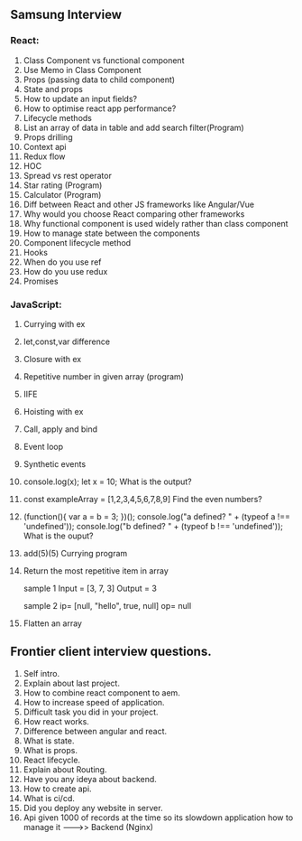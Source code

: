 ## Samsung Interview

### React:

1. Class Component vs functional component
2. Use Memo in Class Component
3. Props (passing data to child component)
4. State and props
5. How to update an input fields?
6. How to optimise react app performance?
7. Lifecycle methods
8. List an array of data in table and add search filter(Program)
9. Props drilling
10. Context api
11. Redux flow
12. HOC
13. Spread vs rest operator
14. Star rating (Program)
15. Calculator (Program)
16. Diff between React and other JS frameworks like Angular/Vue
17. Why would you choose React comparing other frameworks
18. Why functional component is used widely rather than class component
19. How to manage state between the components
20. Component lifecycle method
21. Hooks
22. When do you use ref
23. How do you use redux
24. Promises

### JavaScript:

1. Currying with ex
2. let,const,var difference
3. Closure with ex
4. Repetitive number in given array (program)
5. IIFE
6. Hoisting with ex
7. Call, apply and bind
8. Event loop
9. Synthetic events

10. console.log(x);
    let x = 10;
    What is the output?

11. const exampleArray = [1,2,3,4,5,6,7,8,9]
    Find the even numbers?

12. (function(){
      var a = b = 3;
    })();
    console.log("a defined? " + (typeof a !== 'undefined'));
    console.log("b defined? " + (typeof b !== 'undefined'));
    What is the ouput?

13. add(5)(5)
    Currying program

14. Return the most repetitive item in array
 
    sample 1
    Input = [3, 7, 3]
    Output = 3
 
    sample 2
    ip= [null, "hello", true, null]
    op= null

15. Flatten an array


## Frontier client interview questions.

1. Self intro.
2. Explain about last project.
3. How to combine react component to aem.
4. How to increase speed of application.
5. Difficult task you did in your project.
6. How react works.
7. Difference between angular and react.
8. What is state.
9. What is props.
10. React lifecycle.
11. Explain about Routing.
12. Have you any ideya about backend.
13. How to create api.
14. What is ci/cd.
15. Did you deploy any website in server.
16. Api given 1000 of records at the time so its slowdown application how to manage it --->> Backend (Nginx)